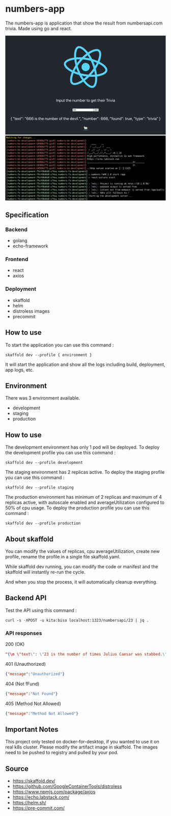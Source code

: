 # numbers-app

The numbers-app is application that show the result from numbersapi.com trivia. Made using go and react.

![Alt text](image1.png?raw=true "image1")
![Alt text](image2.png?raw=true "image1")

## Specification

### Backend

- golang
- echo-framework

### Frontend

- react
- axios

### Deployment

- skaffold
- helm
- distroless images
- precommit

## How to use

To start the application you can use this command :

```shell
skaffold dev --profile { environment }
```

It will start the application and show all the logs including build, deployment, app logs, etc.

## Environment

There was 3 environment available.

- development
- staging
- production

## How to use

The development environment has only 1 pod will be deployed. To deploy the development profile you can use this command :

```shell
skaffold dev --profile development
```

The staging environment has 2 replicas active. To deploy the staging profile you can use this command :

```shell
skaffold dev --profile staging
```

The production environment has minimum of 2 replicas and maximum of 4 replicas active, with autoscale enabled and averageUtilization configured to 50% of cpu usage. To deploy the production profile you can use this command :

```shell
skaffold dev --profile production
```

## About skaffold

You can modify the values of replicas, cpu averageUtilization, create new profile, rename the profile in a single file skaffold.yaml.

While skaffold dev running, you can modify the code or manifest and the skaffold will instantly re-run the cycle.

And when you stop the process, it will automatically cleanup everything.

## Backend API

Test the API using this command :

```shell
curl -s -XPOST -u kita:bisa localhost:1323/numbersapi/23 | jq .
```

### API responses

200 (OK)

```json
"{\n \"text\": \"23 is the number of times Julius Caesar was stabbed.\",\n \"number\": 23,\n \"found\": true,\n \"type\": \"trivia\"\n}"
```

401 (Unauthorized)

```json
{"message":"Unauthorized"}
```

404 (Not fFund)

```json
{"message":"Not Found"}
```

405 (Method Not Allowed)

```json
{"message":"Method Not Allowed"}
```

## Important Notes

This project only tested on docker-for-desktop, if you wanted to use it on real k8s cluster. Please modify the artifact image in skaffold. The images need to be pushed to registry and pulled by your pod.

## Source

- <https://skaffold.dev/>
- <https://github.com/GoogleContainerTools/distroless>
- <https://www.npmjs.com/package/axios>
- <https://echo.labstack.com/>
- <https://helm.sh/>
- <https://pre-commit.com/>
